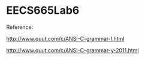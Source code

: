 # EECS665Lab6

Reference: 

http://www.quut.com/c/ANSI-C-grammar-l.html

http://www.quut.com/c/ANSI-C-grammar-y-2011.html
